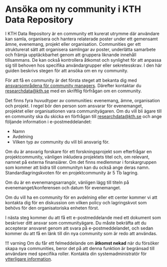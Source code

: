 # Ansöka om ny community i KTH Data Repository

I KTH Data Repository är en community ett kurerat utrymme där användare kan samla, organisera och hantera relaterade poster under ett gemensamt ämne, evenemang, projekt eller organisation. Communities ger ett strukturerat sätt att organisera samlingar av poster, underlätta samarbete och främja upptäckbarhet genom att gruppera liknande innehåll tillsammans. De kan också kontrollera åtkomst och synlighet för att anpassa sig till behoven hos specifika användargrupper eller sekretesskrav. I den här guiden beskrivs stegen för att ansöka om en ny community.

För att få en community är det första steget att bekanta dig med [ansvarsområdena för community managers](./community_manager_responsibilities.md). Därefter kontaktar du [researchdata@kth.se](mailto:researchdata@kth.se) med en skriftlig förfrågan om en community.

Det finns fyra huvudtyper av communities: evenemang, ämne, organisation och projekt. I regel bör den person som ansvarar för evenemanget, projektet eller organisationen vara communityägaren. Om du vill bli ägare till en community ska du skicka en förfrågan till [researchdata@kth.se](mailto:researchdata@kth.se) och ange följande information i e-postmeddelandet:
 - Namn
 - Avdelning
 - Vilken typ av community du vill bli ansvarig för.

Om du är ansvarig forskare för ett forskningsprojekt som efterfrågar en projektcommunity, vänligen inkludera projektets titel och, om relevant, namnet på externa finansiärer. Om det finns medlemmar i forskargruppen som kommer att bidra till communityn kan du också ange deras namn. Standardlagringskvoten för en projektcommunity är 5 Tb lagring.

Om du är en evenemangsarrangör, vänligen lägg till titeln på evenemanget/konferensen och datum för evenemanget.

Om du vill ha en community för en avdelning eller ett center kommer vi att kontakta dig för en diskussion om vilken policy och lagringskvot som behövs för den organisatoriska enheten först.

I nästa steg kommer du att få ett e-postmeddelande med ett dokument som beskriver ditt ansvar som communityägare. Du måste bekräfta att du accepterar ansvaret genom att svara på e-postmeddelandet, och sedan kommer du att få en länk till din nya community som är redo att användas. 


!!! varning
    Om du får ett felmeddelande om **åtkomst nekad** när du försöker skapa nya communities, beror det på att denna funktion är begränsad till användare med specifika roller. Kontakta din systemadministratör för [ytterligare information](mailto:researchdata@kth.se).

